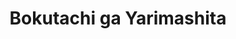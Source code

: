--- 
title: "Bokutachi ga Yarimashita"
publishdate: "2019-1-23T16:48:46+02:00"
src: "https://365manga.net/manga/bokutachi-ga-yarimashita"
image: "https://data.365manga.net/images/thumbnails/32425-bokutachi-ga-yarimashita.jpg"
description: " We aim for the bowling high score...Next week, we watch the TV...Our senior friend is rich...Yes, our life is full of hope!"
---